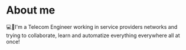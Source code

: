 # About me
💻📡I'm a Telecom Engineer working in service providers networks and trying to collaborate, learn and automatize everything everywhere all at once!
